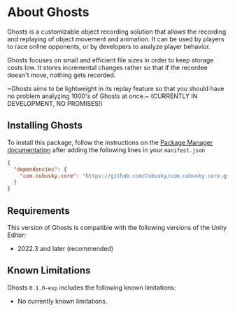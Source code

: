 # About Ghosts
Ghosts is a customizable object recording solution that allows the recording and replaying of object movement and animation. It can be used by players to race online opponents, or by developers to analyze player behavior. 

Ghosts focuses on small and efficient file sizes in order to keep storage costs low. It stores incremental changes rather so that if the recordee doesn't move, nothing gets recorded. 

~Ghosts aims to be lightweight in its replay feature so that you should have no problem analyzing 1000's of Ghosts at once.~ (CURRENTLY IN DEVELOPMENT, NO PROMISES!)

## Installing Ghosts
To install this package, follow the instructions on the [Package Manager documentation](https://docs.unity3d.com/Manual/upm-ui-giturl.html) after adding the following lines in your `manifest.json`
```json
{
  "dependencies": {
    "com.cubusky.core": "https://github.com/Cubusky/com.cubusky.core.git"
  }
}
```

## Requirements
This version of Ghosts is compatible with the following versions of the Unity Editor:
- 2022.3 and later (recommended)

## Known Limitations
Ghosts `0.1.0-exp` includes the following known limitations:
- No currently known limitations.
